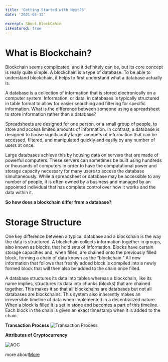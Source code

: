 ```yaml
---
title: 'Getting Started with NextJS'
date: '2021-04-12'

excerpt: Sbout BlockCahin
isFeatured: true
---
```

# What is Blockchain?
Blockchain seems complicated, and it definitely can be, but its core concept is really quite simple. A blockchain is a type of database. To be able to understand blockchain, it helps to first understand what a database actually is.

A database is a collection of information that is stored electronically on a computer system. Information, or data, in databases is typically structured in table format to allow for easier searching and filtering for specific information. What is the difference between someone using a spreadsheet to store information rather than a database?

Spreadsheets are designed for one person, or a small group of people, to store and access limited amounts of information. In contrast, a database is designed to house significantly larger amounts of information that can be accessed, filtered, and manipulated quickly and easily by any number of users at once.

Large databases achieve this by housing data on servers that are made of powerful computers. These servers can sometimes be built using hundreds or thousands of computers in order to have the computational power and storage capacity necessary for many users to access the database simultaneously. While a spreadsheet or database may be accessible to any number of people, it is often owned by a business and managed by an appointed individual that has complete control over how it works and the data within it.

**So how does a blockchain differ from a database?**

# Storage Structure
One key difference between a typical database and a blockchain is the way the data is structured. A blockchain collects information together in groups, also known as blocks, that hold sets of information. Blocks have certain storage capacities and, when filled, are chained onto the previously filled block, forming a chain of data known as the “blockchain.” All new information that follows that freshly added block is compiled into a newly formed block that will then also be added to the chain once filled.

A database structures its data into tables whereas a blockchain, like its name implies, structures its data into chunks (blocks) that are chained together. This makes it so that all blockchains are databases but not all databases are blockchains. This system also inherently makes an irreversible timeline of data when implemented in a decentralized nature. When a block is filled it is set in stone and becomes a part of this timeline. Each block in the chain is given an exact timestamp when it is added to the chain.

**Transaction Process**
![Transaction Process](https://www.investopedia.com/thmb/OspmuCTSRyVEcNwSLOwYGaQHm64=/1688x0/filters:no_upscale():max_bytes(150000):strip_icc():format(webp)/dotdash_Final_Blockchain_Sep_2020-01-60f31a638c4944abbcfde92e1a408a30.jpg "Transaction Process")

**Attributes of Cryptocurrency**

![AOC](https://www.investopedia.com/thmb/DlN4vb41wbAjZ98SBSmms-SAHCQ=/1688x0/filters:no_upscale():max_bytes(150000):strip_icc():format(webp)/dotdash_Final_Blockchain_Sep_2020-02-d8258ab814a34756bf51f1f95c78dc63.jpg "AOC")

more about[More](https://www.investopedia.com/terms/b/blockchain.asp "More")